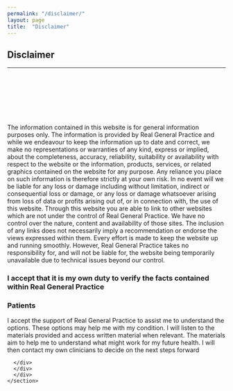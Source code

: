 ```yaml
---
permalink: "/disclaimer/"
layout: page
title:  "Disclaimer"
---
```


<section class="bg-primary text-white" id="about" style="padding-bottom:50px">
      <div class="container text-center">
        <h2 class="mb-4">Disclaimer</h2>
       </div>
       <hr class="light my-4">
</section>

<section id="chat-bot" style="padding-top:50px">
      <div class="container">
        <div class="row">
          <div class="col-lg-12">
<p>The information contained in this website is for general information purposes only. The information is provided by Real General Practice and while we endeavour to keep the information up to date and correct, we make no representations or warranties of any kind, express or implied, about the completeness, accuracy, reliability, suitability or availability with respect to the website or the information, products, services, or related graphics contained on the website for any purpose. Any reliance you place on such information is therefore strictly at your own risk.
In no event will we be liable for any loss or damage including without limitation, indirect or consequential loss or damage, or any loss or damage whatsoever arising from loss of data or profits arising out of, or in connection with, the use of this website.
Through this website you are able to link to other websites which are not under the control of Real General Practice. We have no control over the nature, content and availability of those sites. The inclusion of any links does not necessarily imply a recommendation or endorse the views expressed within them.
Every effort is made to keep the website up and running smoothly. However, Real General Practice takes no responsibility for, and will not be liable for, the website being temporarily unavailable due to technical issues beyond our control.</p>

<h3 Clinicians - GPs and GP registrars</h3>		

<p>I accept that it is my own duty to verify the facts contained within Real General Practice</p>

<h3>Patients</h3>	
<p>I accept the support of Real General Practice to assist me to understand the options. 
These options may help me with my condition. 
I will listen to the materials provided and access written material when relevant. 
The materials aim to help me to understand what might work for my future health. 
I will then contact my own clinicians to decide on the next steps forward
</p>

        
      </div>
	  </div>
	  </div>
    </section>
